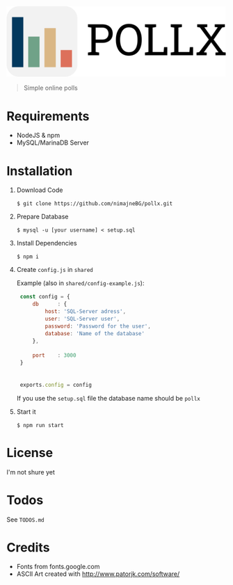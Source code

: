 ![POLLX](src/logo/logo-with-text.png)

> Simple online polls

# Requirements

- NodeJS & npm
- MySQL/MarinaDB Server

# Installation

1. Download Code
   ```shell
   $ git clone https://github.com/nimajneBG/pollx.git
   ```
2. Prepare Database
   ```shell
   $ mysql -u [your username] < setup.sql
   ```
3. Install Dependencies
   ```shell
   $ npm i
   ```
4. Create `config.js` in `shared`

   Example (also in `shared/config-example.js`):
   ```js
    const config = {
        db      : {
            host: 'SQL-Server adress',
            user: 'SQL-Server user',
            password: 'Password for the user',
            database: 'Name of the database'
        },

        port    : 3000
    }


    exports.config = config
   ```
   If you use the `setup.sql` file the database name should be `pollx`
5. Start it
   ```shell
   $ npm run start
   ```

# License 
I'm not shure yet

# Todos

See `TODOS.md`

# Credits

- Fonts from fonts.google.com
- ASCII Art created with http://www.patorjk.com/software/
